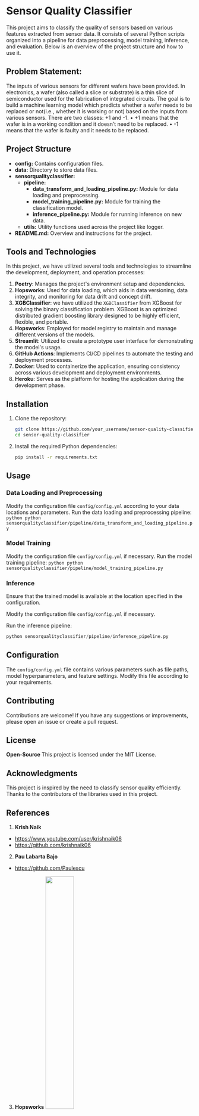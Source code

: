 # Sensor Quality Classifier

This project aims to classify the quality of sensors based on various features extracted from sensor data. It consists of several Python scripts organized into a pipeline for data preprocessing, model training, inference, and evaluation. Below is an overview of the project structure and how to use it.

## Problem Statement:  
The inputs of various sensors for different wafers have been provided. In electronics, a wafer (also called a slice or substrate) is a thin slice of semiconductor used for the fabrication of integrated circuits. The goal is to build a machine learning model which predicts whether a wafer needs to be replaced or not(i.e., whether it is working or not) based on the inputs from various sensors. There are two classes: +1 and -1. 
•	+1 means that the wafer is in a working condition and it doesn’t need to be replaced.
•	-1 means that the wafer is faulty and it needs to be replaced. 


## Project Structure

- **config:** Contains configuration files.
- **data:** Directory to store data files.
- **sensorqualityclassifier:**
  - **pipeline:**
    - **data_transform_and_loading_pipeline.py:** Module for data loading and preprocessing.
    - **model_training_pipeline.py:** Module for training the classification model.
    - **inference_pipeline.py:** Module for running inference on new data.
  - **utils:** Utility functions used across the project like logger.
- **README.md:** Overview and instructions for the project.

## Tools and Technologies

In this project, we have utilized several tools and technologies to streamline the development, deployment, and operation processes:

1. **Poetry**: Manages the project's environment setup and dependencies.
2. **Hopsworks**: Used for data loading, which aids in data versioning, data integrity, and monitoring for data drift and concept drift.
3. **XGBClassifier**: we have utilized the `XGBClassifier` from XGBoost for solving the binary classification problem. XGBoost is an optimized distributed gradient boosting library designed to be highly efficient, flexible, and portable.
4. **Hopsworks**: Employed for model registry to maintain and manage different versions of the models.
5. **Streamlit**: Utilized to create a prototype user interface for demonstrating the model's usage.
6. **GitHub Actions**: Implements CI/CD pipelines to automate the testing and deployment processes.
7. **Docker**: Used to containerize the application, ensuring consistency across various development and deployment environments.
8. **Heroku**: Serves as the platform for hosting the application during the development phase.

## Installation

1. Clone the repository:
   ```bash
   git clone https://github.com/your_username/sensor-quality-classifier.git
   cd sensor-quality-classifier
   ```

2. Install the required Python dependencies:
    ```bash 
    pip install -r requirements.txt
    ```


## Usage

### Data Loading and Preprocessing

Modify the configuration file `config/config.yml` according to your data locations and parameters.
Run the data loading and preprocessing pipeline:
    ```python
        python sensorqualityclassifier/pipeline/data_transform_and_loading_pipeline.py
    ```
### Model Training

Modify the configuration file `config/config.yml` if necessary.
Run the model training pipeline:
    ```python
    python sensorqualityclassifier/pipeline/model_training_pipeline.py
    ```
### Inference

Ensure that the trained model is available at the location specified in the configuration.

Modify the configuration file `config/config.yml` if necessary.

Run the inference pipeline:
```python
python sensorqualityclassifier/pipeline/inference_pipeline.py
```

## Configuration

The `config/config.yml` file contains various parameters such as file paths, model hyperparameters, and feature settings. Modify this file according to your requirements.

## Contributing

Contributions are welcome! If you have any suggestions or improvements, please open an issue or create a pull request.

## License
**Open-Source**
This project is licensed under the MIT License.

## Acknowledgments

This project is inspired by the need to classify sensor quality efficiently. Thanks to the contributors of the libraries used in this project.

## References
1. **Krish Naik**
- https://www.youtube.com/user/krishnaik06 
- https://github.com/krishnaik06

2. **Pau Labarta Bajo**
- https://github.com/Paulescu

3. **Hopsworks**  <img src="https://uploads-ssl.webflow.com/5f6353590bb01cacbcecfbac/6202a13e7cafec5553703f6b_logo.svg" width="40%" >

- https://docs.hopsworks.ai/machine-learning-api/3.7/generated/model-serving/model_serving_api/

- https://colab.research.google.com/github/logicalclocks/hopsworks-tutorials/blob/master/quickstart.ipynb#scrollTo=DH1vdELNF0Uw

## Contact
For any questions or inquiries, please contact krunalss@outlook.com
